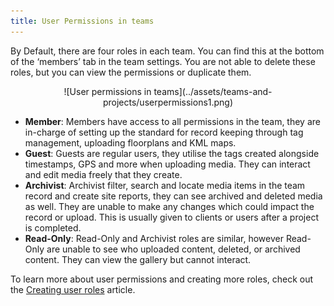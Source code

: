 ```yaml
---
title: User Permissions in teams
---
```


By Default, there are four roles in each team. You can find this at the bottom of the ‘members’ tab in the team settings. You are not able to delete these roles, but you can view the permissions or duplicate them. 

<center>
![User permissions in teams](../assets/teams-and-projects/userpermissions1.png)
</center>

-	**Member**: Members have access to all permissions in the team, they are in-charge of setting up the standard for record keeping through tag management, uploading floorplans and KML maps.
-	**Guest**: Guests are regular users, they utilise the tags created alongside timestamps, GPS and more when uploading media. They can interact and edit media freely that they create.
-	**Archivist**: Archivist filter, search and locate media items in the team record and create site reports, they can see archived and deleted media as well. They are unable to make any changes which could impact the record or upload. This is usually given to clients or users after a project is completed.
-	**Read-Only**: Read-Only and Archivist roles are similar, however Read-Only are unable to see who uploaded content, deleted, or archived content. They can view the gallery but cannot interact. 

To learn more about user permissions and creating more roles, check out the [Creating user roles](https://support.builtview.com/team-management-and-advanced-features/creating-roles/) article.
